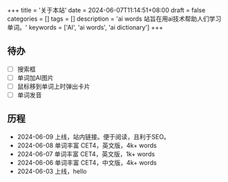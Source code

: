 +++
title = '关于本站'
date = 2024-06-07T11:14:51+08:00
draft = false
categories = []
tags = []
description = 'ai words 站旨在用ai技术帮助人们学习单词。'
keywords = ['AI', 'ai words', 'ai dictionary']
+++

## 待办

- [ ] 搜索框
- [ ] 单词加AI图片
- [ ] 鼠标移到单词上时弹出卡片
- [ ] 单词发音

## 历程

- 2024-06-09 上线，站内链接。便于阅读，且利于SEO。
- 2024-06-08 单词丰富 CET4，英文版，4k+ words
- 2024-06-07 单词丰富 CET4，英文版，1k+ words
- 2024-06-06 单词丰富 CET4，中文版，4k+ words
- 2024-06-03 上线，hello